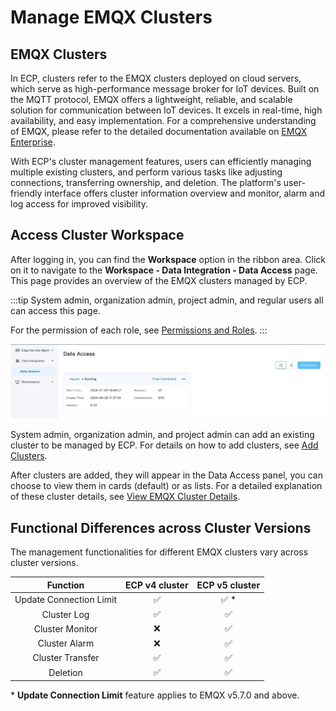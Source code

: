 # Manage EMQX Clusters

## EMQX Clusters

In ECP, clusters refer to the EMQX clusters deployed on cloud servers, which serve as high-performance message broker for IoT devices. Built on the MQTT protocol, EMQX offers a lightweight, reliable, and scalable solution for communication between IoT devices. It excels in real-time, high availability, and easy implementation. For a comprehensive understanding of EMQX, please refer to the detailed documentation available on [EMQX Enterprise](https://docs.emqx.com/en/enterprise/v4.4/).

With ECP's cluster management features, users can efficiently managing multiple existing clusters, and perform various tasks like adjusting connections, transferring ownership, and deletion. The platform's user-friendly interface offers cluster information overview and monitor, alarm and log access for improved visibility.

## Access Cluster Workspace

After logging in, you can find the **Workspace** option in the ribbon area. Click on it to navigate to the **Workspace - Data Integration - Data Access** page. This page provides an overview of the EMQX clusters managed by ECP. 

:::tip
System admin, organization admin, project admin, and regular users all can access this page.

For the permission of each role, see [Permissions and Roles](../acl/authorize.md#roles-and-permissions).
:::

![集群列表](./_assets/cluster-list.png)

System admin, organization admin, and project admin can add an existing cluster to be managed by ECP. For details on how to add clusters, see [Add Clusters](./add_manage.md).

After clusters are added, they will appear in the Data Access panel, you can choose to view them in cards (default) or as lists. For a detailed explanation of these cluster details, see [View EMQX Cluster Details](./cluster_details.md).

## Functional Differences across Cluster Versions

The management functionalities for different EMQX clusters vary across cluster versions.

|        Function         | ECP v4 cluster | ECP v5 cluster |
| :---------------------: | :------------: | :------------: |
| Update Connection Limit |       ✅        |      ✅ *       |
|       Cluster Log       |       ✅        |       ✅        |
|     Cluster Monitor     |       ❌        |       ✅        |
|      Cluster Alarm      |       ❌        |       ✅        |
|    Cluster Transfer     |       ✅        |       ✅        |
|        Deletion         |       ✅        |       ✅        |

\* **Update Connection Limit** feature applies to EMQX v5.7.0 and above.

<!--Overall, I think we should state the difference between K8s and docker deployment-->

